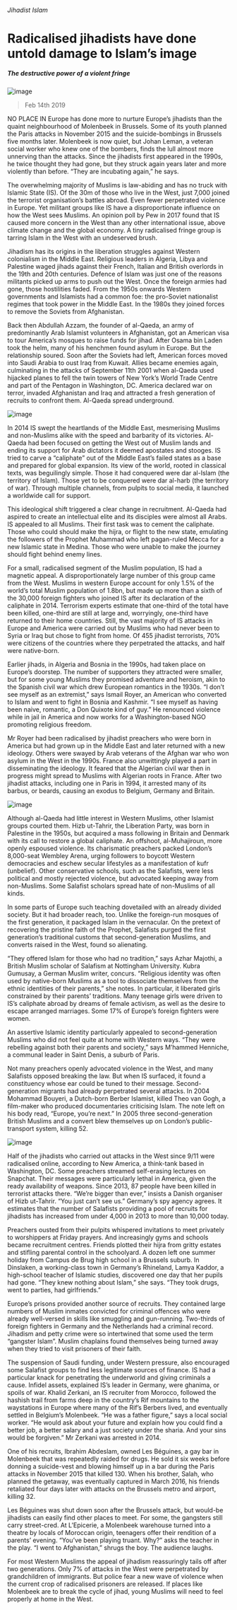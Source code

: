 ###### Jihadist Islam
# Radicalised jihadists have done untold damage to Islam’s image 
##### The destructive power of a violent fringe 
![image](images/20190216_SRP517.jpg) 
> Feb 14th 2019 
NO PLACE IN Europe has done more to nurture Europe’s jihadists than the quaint neighbourhood of Molenbeek in Brussels. Some of its youth planned the Paris attacks in November 2015 and the suicide-bombings in Brussels five months later. Molenbeek is now quiet, but Johan Leman, a veteran social worker who knew one of the bombers, finds the lull almost more unnerving than the attacks. Since the jihadists first appeared in the 1990s, he twice thought they had gone, but they struck again years later and more violently than before. “They are incubating again,” he says. 
The overwhelming majority of Muslims is law-abiding and has no truck with Islamic State (IS). Of the 30m of those who live in the West, just 7,000 joined the terrorist organisation’s battles abroad. Even fewer perpetrated violence in Europe. Yet militant groups like IS have a disproportionate influence on how the West sees Muslims. An opinion poll by Pew in 2017 found that IS caused more concern in the West than any other international issue, above climate change and the global economy. A tiny radicalised fringe group is tarring Islam in the West with an undeserved brush. 
Jihadism has its origins in the liberation struggles against Western colonialism in the Middle East. Religious leaders in Algeria, Libya and Palestine waged jihads against their French, Italian and British overlords in the 19th and 20th centuries. Defence of Islam was just one of the reasons militants picked up arms to push out the West. Once the foreign armies had gone, those hostilities faded. From the 1950s onwards Western governments and Islamists had a common foe: the pro-Soviet nationalist regimes that took power in the Middle East. In the 1980s they joined forces to remove the Soviets from Afghanistan. 
Back then Abdullah Azzam, the founder of al-Qaeda, an army of predominantly Arab Islamist volunteers in Afghanistan, got an American visa to tour America’s mosques to raise funds for jihad. After Osama bin Laden took the helm, many of his henchmen found asylum in Europe. But the relationship soured. Soon after the Soviets had left, American forces moved into Saudi Arabia to oust Iraq from Kuwait. Allies became enemies again, culminating in the attacks of September 11th 2001 when al-Qaeda used hijacked planes to fell the twin towers of New York’s World Trade Centre and part of the Pentagon in Washington, DC. America declared war on terror, invaded Afghanistan and Iraq and attracted a fresh generation of recruits to confront them. Al-Qaeda spread underground. 
![image](images/20190216_SRC223_0.png) 
In 2014 IS swept the heartlands of the Middle East, mesmerising Muslims and non-Muslims alike with the speed and barbarity of its victories. Al-Qaeda had been focused on getting the West out of Muslim lands and ending its support for Arab dictators it deemed apostates and stooges. IS tried to carve a “caliphate” out of the Middle East’s failed states as a base and prepared for global expansion. Its view of the world, rooted in classical texts, was beguilingly simple. Those it had conquered were dar al-Islam (the territory of Islam). Those yet to be conquered were dar al-harb (the territory of war). Through multiple channels, from pulpits to social media, it launched a worldwide call for support. 
This ideological shift triggered a clear change in recruitment. Al-Qaeda had aspired to create an intellectual elite and its disciples were almost all Arabs. IS appealed to all Muslims. Their first task was to cement the caliphate. Those who could should make the hijra, or flight to the new state, emulating the followers of the Prophet Muhammad who left pagan-ruled Mecca for a new Islamic state in Medina. Those who were unable to make the journey should fight behind enemy lines. 
For a small, radicalised segment of the Muslim population, IS had a magnetic appeal. A disproportionately large number of this group came from the West. Muslims in western Europe account for only 1.5% of the world’s total Muslim population of 1.8bn, but made up more than a sixth of the 30,000 foreign fighters who joined IS after its declaration of the caliphate in 2014. Terrorism experts estimate that one-third of the total have been killed, one-third are still at large and, worryingly, one-third have returned to their home countries. Still, the vast majority of IS attacks in Europe and America were carried out by Muslims who had never been to Syria or Iraq but chose to fight from home. Of 455 jihadist terrorists, 70% were citizens of the countries where they perpetrated the attacks, and half were native-born. 
Earlier jihads, in Algeria and Bosnia in the 1990s, had taken place on Europe’s doorstep. The number of supporters they attracted were smaller, but for some young Muslims they promised adventure and heroism, akin to the Spanish civil war which drew European romantics in the 1930s. “I don’t see myself as an extremist,” says Ismail Royer, an American who converted to Islam and went to fight in Bosnia and Kashmir. “I see myself as having been naive, romantic, a Don Quixote kind of guy.” He renounced violence while in jail in America and now works for a Washington-based NGO promoting religious freedom. 
Mr Royer had been radicalised by jihadist preachers who were born in America but had grown up in the Middle East and later returned with a new ideology. Others were swayed by Arab veterans of the Afghan war who won asylum in the West in the 1990s. France also unwittingly played a part in disseminating the ideology. It feared that the Algerian civil war then in progress might spread to Muslims with Algerian roots in France. After two jihadist attacks, including one in Paris in 1994, it arrested many of its barbus, or beards, causing an exodus to Belgium, Germany and Britain. 
![image](images/20190216_SRC221_0.png) 
Although al-Qaeda had little interest in Western Muslims, other Islamist groups courted them. Hizb ut-Tahrir, the Liberation Party, was born in Palestine in the 1950s, but acquired a mass following in Britain and Denmark with its call to restore a global caliphate. An offshoot, al-Muhajiroun, more openly espoused violence. Its charismatic preachers packed London’s 8,000-seat Wembley Arena, urging followers to boycott Western democracies and eschew secular lifestyles as a manifestation of kufr (unbelief). Other conservative schools, such as the Salafists, were less political and mostly rejected violence, but advocated keeping away from non-Muslims. Some Salafist scholars spread hate of non-Muslims of all kinds. 
In some parts of Europe such teaching dovetailed with an already divided society. But it had broader reach, too. Unlike the foreign-run mosques of the first generation, it packaged Islam in the vernacular. On the pretext of recovering the pristine faith of the Prophet, Salafists purged the first generation’s traditional customs that second-generation Muslims, and converts raised in the West, found so alienating. 
“They offered Islam for those who had no tradition,” says Azhar Majothi, a British Muslim scholar of Salafism at Nottingham University. Kubra Gumusay, a German Muslim writer, concurs. “Religious identity was often used by native-born Muslims as a tool to dissociate themselves from the ethnic identities of their parents,” she notes. In particular, it liberated girls constrained by their parents’ traditions. Many teenage girls were driven to IS’s caliphate abroad by dreams of female activism, as well as the desire to escape arranged marriages. Some 17% of Europe’s foreign fighters were women. 
An assertive Islamic identity particularly appealed to second-generation Muslims who did not feel quite at home with Western ways. “They were rebelling against both their parents and society,” says M’hammed Henniche, a communal leader in Saint Denis, a suburb of Paris. 
Not many preachers openly advocated violence in the West, and many Salafists opposed breaking the law. But when IS surfaced, it found a constituency whose ear could be tuned to their message. Second-generation migrants had already perpetrated several attacks. In 2004 Mohammad Bouyeri, a Dutch-born Berber Islamist, killed Theo van Gogh, a film-maker who produced documentaries criticising Islam. The note left on his body read, “Europe, you’re next.” In 2005 three second-generation British Muslims and a convert blew themselves up on London’s public-transport system, killing 52. 
![image](images/20190216_SRC915_0.png) 
Half of the jihadists who carried out attacks in the West since 9/11 were radicalised online, according to New America, a think-tank based in Washington, DC. Some preachers streamed self-erasing lectures on Snapchat. Their messages were particularly lethal in America, given the ready availability of weapons. Since 2013, 87 people have been killed in terrorist attacks there. “We’re bigger than ever,” insists a Danish organiser of Hizb ut-Tahrir. “You just can’t see us.” Germany’s spy agency agrees. It estimates that the number of Salafists providing a pool of recruits for jihadists has increased from under 4,000 in 2013 to more than 10,000 today. 
Preachers ousted from their pulpits whispered invitations to meet privately to worshippers at Friday prayers. And increasingly gyms and schools became recruitment centres. Friends plotted their hijra from gritty estates and stifling parental control in the schoolyard. A dozen left one summer holiday from Campus de Brug high school in a Brussels suburb. In Dinslaken, a working-class town in Germany’s Rhineland, Lamya Kaddor, a high-school teacher of Islamic studies, discovered one day that her pupils had gone. “They knew nothing about Islam,” she says. “They took drugs, went to parties, had girlfriends.” 
Europe’s prisons provided another source of recruits. They contained large numbers of Muslim inmates convicted for criminal offences who were already well-versed in skills like smuggling and gun-running. Two-thirds of foreign fighters in Germany and the Netherlands had a criminal record. Jihadism and petty crime were so intertwined that some used the term “gangster Islam”. Muslim chaplains found themselves being turned away when they tried to visit prisoners of their faith. 
The suspension of Saudi funding, under Western pressure, also encouraged some Salafist groups to find less legitimate sources of finance. IS had a particular knack for penetrating the underworld and giving criminals a cause. Infidel assets, explained IS’s leader in Germany, were ghanima, or spoils of war. Khalid Zerkani, an IS recruiter from Morocco, followed the hashish trail from farms deep in the country’s Rif mountains to the waystations in Europe where many of the Rif’s Berbers lived, and eventually settled in Belgium’s Molenbeek. “He was a father figure,” says a local social worker. “He would ask about your future and explain how you could find a better job, a better salary and a just society under the sharia. And your sins would be forgiven.” Mr Zerkani was arrested in 2014. 
One of his recruits, Ibrahim Abdeslam, owned Les Béguines, a gay bar in Molenbeek that was repeatedly raided for drugs. He sold it six weeks before donning a suicide-vest and blowing himself up in a bar during the Paris attacks in November 2015 that killed 130. When his brother, Salah, who planned the getaway, was eventually captured in March 2016, his friends retaliated four days later with attacks on the Brussels metro and airport, killing 32. 
Les Béguines was shut down soon after the Brussels attack, but would-be jihadists can easily find other places to meet. For some, the gangsters still carry street-cred. At L’Epicerie, a Molenbeek warehouse turned into a theatre by locals of Moroccan origin, teenagers offer their rendition of a parents’ evening. “You’ve been playing truant. Why?” asks the teacher in the play. “I went to Afghanistan,” shrugs the boy. The audience laughs. 
For most Western Muslims the appeal of jihadism reassuringly tails off after two generations. Only 7% of attacks in the West were perpetrated by grandchildren of immigrants. But police fear a new wave of violence when the current crop of radicalised prisoners are released. If places like Molenbeek are to break the cycle of jihad, young Muslims will need to feel properly at home in the West. 

